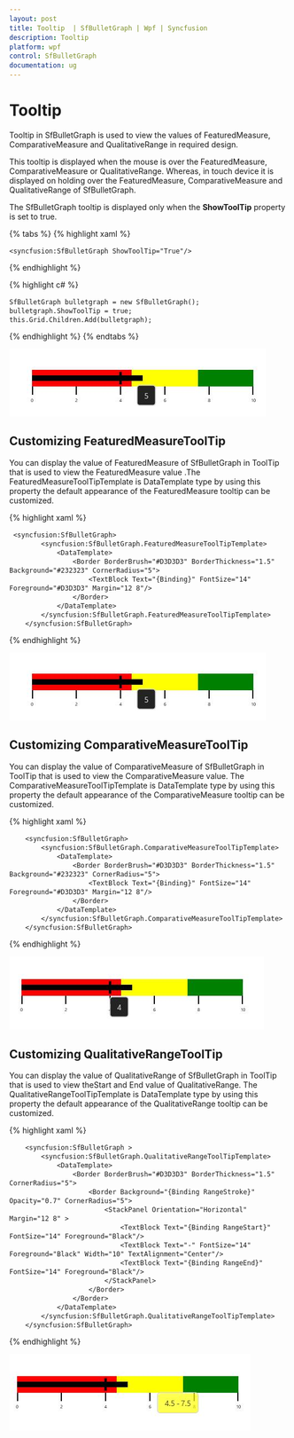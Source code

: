 ```yaml
---
layout: post
title: Tooltip  | SfBulletGraph | Wpf | Syncfusion
description: Tooltip 
platform: wpf
control: SfBulletGraph
documentation: ug
---
```


# Tooltip

Tooltip in SfBulletGraph is used to view the values of FeaturedMeasure, ComparativeMeasure and QualitativeRange in required design.

This tooltip is displayed when the mouse is over the FeaturedMeasure, ComparativeMeasure or QualitativeRange. Whereas, in touch device it is displayed on holding over the FeaturedMeasure, ComparativeMeasure and QualitativeRange of SfBulletGraph.

The SfBulletGraph tooltip is displayed only when the **ShowToolTip** property is set to true.

{% tabs %}
{% highlight xaml %}

    <syncfusion:SfBulletGraph ShowToolTip="True"/>

{% endhighlight %}

{% highlight c# %}

    SfBulletGraph bulletgraph = new SfBulletGraph();
    bulletgraph.ShowToolTip = true;
    this.Grid.Children.Add(bulletgraph);

{% endhighlight %}
{% endtabs %}

![](Tooltip_images/Tooltip_img1.jpeg)

## Customizing FeaturedMeasureToolTip

You can display the value of FeaturedMeasure of SfBulletGraph in ToolTip that is used to view the FeaturedMeasure value .The FeaturedMeasureToolTipTemplate is DataTemplate type by using this property the default appearance of the FeaturedMeasure tooltip can be customized.

{% highlight xaml %}

     <syncfusion:SfBulletGraph>
            <syncfusion:SfBulletGraph.FeaturedMeasureToolTipTemplate>
                <DataTemplate>
                    <Border BorderBrush="#D3D3D3" BorderThickness="1.5" Background="#232323" CornerRadius="5">
                        <TextBlock Text="{Binding}" FontSize="14" Foreground="#D3D3D3" Margin="12 8"/>
                    </Border>
                </DataTemplate>
            </syncfusion:SfBulletGraph.FeaturedMeasureToolTipTemplate>
        </syncfusion:SfBulletGraph>


{% endhighlight %}

![](Tooltip_images/Tooltip_img2.jpeg)


## Customizing ComparativeMeasureToolTip

You can display the value of ComparativeMeasure of SfBulletGraph in ToolTip that is used to view the ComparativeMeasure value. The ComparativeMeasureToolTipTemplate is DataTemplate type by using this property the default appearance of the ComparativeMeasure tooltip can be customized.

{% highlight xaml %}

        <syncfusion:SfBulletGraph>
            <syncfusion:SfBulletGraph.ComparativeMeasureToolTipTemplate>
                <DataTemplate>
                    <Border BorderBrush="#D3D3D3" BorderThickness="1.5" Background="#232323" CornerRadius="5">
                        <TextBlock Text="{Binding}" FontSize="14" Foreground="#D3D3D3" Margin="12 8"/>
                    </Border>
                </DataTemplate>
            </syncfusion:SfBulletGraph.ComparativeMeasureToolTipTemplate>
        </syncfusion:SfBulletGraph>

{% endhighlight %}

![](Tooltip_images/Tooltip_img3.jpeg)


## Customizing QualitativeRangeToolTip

You can display the value of QualitativeRange of SfBulletGraph in ToolTip that is used to view theStart and End value of QualitativeRange. The QualitativeRangeToolTipTemplate is DataTemplate type by using this property the default appearance of the QualitativeRange tooltip can be customized.

{% highlight xaml %}

        <syncfusion:SfBulletGraph >
            <syncfusion:SfBulletGraph.QualitativeRangeToolTipTemplate>
                <DataTemplate>
                    <Border BorderBrush="#D3D3D3" BorderThickness="1.5" CornerRadius="5">
                        <Border Background="{Binding RangeStroke}" Opacity="0.7" CornerRadius="5">
                            <StackPanel Orientation="Horizontal" Margin="12 8" >
                                <TextBlock Text="{Binding RangeStart}" FontSize="14" Foreground="Black"/>
                                <TextBlock Text="-" FontSize="14" Foreground="Black" Width="10" TextAlignment="Center"/>
                                <TextBlock Text="{Binding RangeEnd}" FontSize="14" Foreground="Black"/>
                            </StackPanel>
                        </Border>
                    </Border>
                </DataTemplate>
            </syncfusion:SfBulletGraph.QualitativeRangeToolTipTemplate>
        </syncfusion:SfBulletGraph>

{% endhighlight %}

![](Tooltip_images/Tooltip_img4.jpeg)
